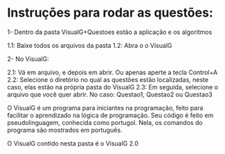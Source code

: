 # Instruções para rodar as questões:

1- Dentro da pasta VisualG+Questoes estão a aplicação e os algoritmos

  1.1: Baixe todos os arquivos da pasta
  1.2: Abra o o VisualG
  
2- No VisualG:

  2.1: Vá em arquivo, e depois em abrir. Ou apenas aperte a tecla Control+A
  2.2: Selecione o diretório no qual as questões estão localizadas, neste caso, elas estão na própria pasta do VisualG
  2.3: Em seguida, selecione o arquivo que você quer abrir. No caso: Questao1, Questao2 ou Questao3
  
 O VisualG é um programa para iniciantes na programação, feito para facilitar o aprendizado na lógica de programação. Seu código é feito em pseudolinguagem,
 conhecida como portugol. Nela, os comandos do programa são mostrados em português.
 
 O VisualG contido nesta pasta é o VisualG 2.0
